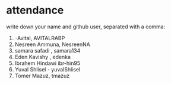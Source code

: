# attendance
write down your name and github user, separated with a comma:
1. -Avital, AVITALRABP
2.  Nesreen Ammuna, NesreenNA
3. samara safadi , samara134
4. Eden Kavishy , edenka
5. Ibrahem  Hindawi ibr-hin95
6. Yuval Shlisel - yuvalShlisel
7. Tomer Mazuz, tmazuz
